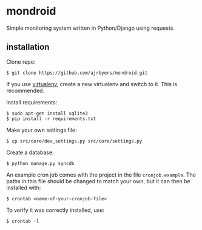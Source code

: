 # mondroid

Simple monitoring system written in Python/Django using requests.

## installation

Clone repo:

	$ git clone https://github.com/ajrbyers/mondroid.git

If you use [virtualenv](https://virtualenvwrapper.readthedocs.org/en/latest/), 
create a new virtualenv and switch to it. This is recommended.

Install requirements:

	$ sudo apt-get install sqlite3
	$ pip install -r requirements.txt

Make your own settings file:

	$ cp src/core/dev_settings.py src/core/settings.py

Create a database:

	$ python manage.py syncdb

An example cron job comes with the project in the file `cronjob.example`. 
The paths in this file should be changed to match your own, but it can then be 
installed with:

	$ crontab <name-of-your-cronjob-file>

To verify it was correctly installed, use:

	$ crontab -l

